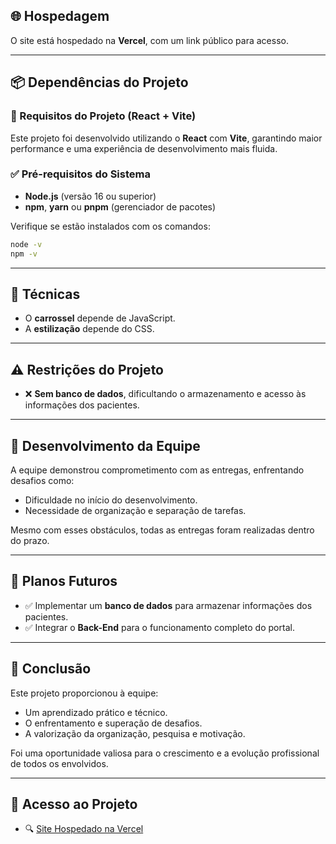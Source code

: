 ## 🌐 Hospedagem

O site está hospedado na **Vercel**, com um link público para acesso.

---

## 📦 Dependências do Projeto

### 🧰 Requisitos do Projeto (React + Vite)

Este projeto foi desenvolvido utilizando o **React** com **Vite**, garantindo maior performance e uma experiência de desenvolvimento mais fluida.

### ✅ Pré-requisitos do Sistema

- **Node.js** (versão 16 ou superior)
- **npm**, **yarn** ou **pnpm** (gerenciador de pacotes)

Verifique se estão instalados com os comandos:

```bash
node -v
npm -v
```

---

## 🎯 Técnicas

- O **carrossel** depende de JavaScript.
- A **estilização** depende do CSS.

---

## ⚠️ Restrições do Projeto

- ❌ **Sem banco de dados**, dificultando o armazenamento e acesso às informações dos pacientes.

---

## 🤝 Desenvolvimento da Equipe

A equipe demonstrou comprometimento com as entregas, enfrentando desafios como:

- Dificuldade no início do desenvolvimento.
- Necessidade de organização e separação de tarefas.

Mesmo com esses obstáculos, todas as entregas foram realizadas dentro do prazo.

---

## 🚀 Planos Futuros

- ✅ Implementar um **banco de dados** para armazenar informações dos pacientes.
- ✅ Integrar o **Back-End** para o funcionamento completo do portal.

---

## 🏁 Conclusão

Este projeto proporcionou à equipe:

- Um aprendizado prático e técnico.
- O enfrentamento e superação de desafios.
- A valorização da organização, pesquisa e motivação.

Foi uma oportunidade valiosa para o crescimento e a evolução profissional de todos os envolvidos.

---

## 🔗 Acesso ao Projeto

- 🔍 [Site Hospedado na Vercel](https://sabara.vercel.app/)
